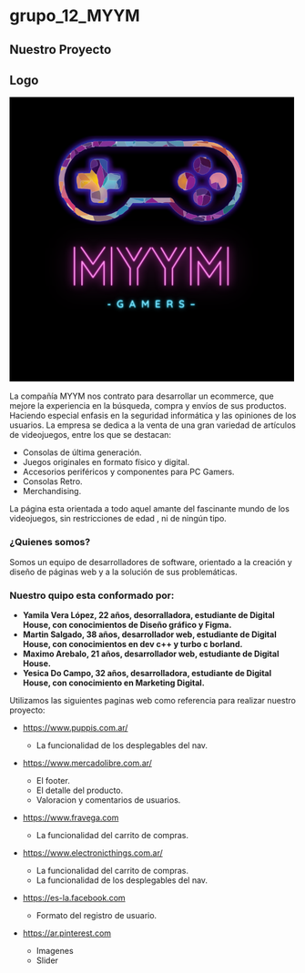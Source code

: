 # grupo_12_MYYM

## Nuestro Proyecto

## Logo
![Logo](/public/img/Logo.png)

La compañía MYYM nos contrato para desarrollar un ecommerce, que mejore la experiencia en la búsqueda, compra y envíos de sus productos. Haciendo especial enfasis en la seguridad informática y las opiniones de los usuarios.
La empresa se dedica a la venta de una gran variedad de artículos de videojuegos, entre los que se destacan:
* Consolas de última generación.
* Juegos originales en formato físico y digital.
* Accesorios periféricos y componentes para PC Gamers.
* Consolas Retro.
* Merchandising.

La página esta orientada a todo aquel amante del fascinante mundo de los videojuegos, sin restricciones de edad , ni de ningún tipo.

### ¿Quienes somos?

Somos un equipo de desarrolladores de software, orientado a la creación y diseño de páginas web y a la solución de sus problemáticas.

### Nuestro quipo esta conformado por:

* **Yamila Vera López, 22 años, desorralladora, estudiante de Digital House, con conocimientos de Diseño gráfico y Figma.**
* **Martin Salgado, 38 años, desarrollador web, estudiante de Digital House, con conocimientos en dev c++ y turbo c borland.**
* **Maximo Arebalo, 21 años, desarrollador web, estudiante de Digital House.**
* **Yesica Do Campo, 32 años, desarrolladora, estudiante de Digital House, con conocimiento en Marketing Digital.**

Utilizamos las siguientes paginas web como referencia para realizar nuestro proyecto:
* https://www.puppis.com.ar/  
   * La funcionalidad de los desplegables del nav.

* https://www.mercadolibre.com.ar/ 
   * El footer.
   * El detalle del producto.
   * Valoracion y comentarios de usuarios.

* https://www.fravega.com
   * La funcionalidad del carrito de compras.

* https://www.electronicthings.com.ar/
   * La funcionalidad del carrito de compras.
   * La funcionalidad de los desplegables del nav.

* https://es-la.facebook.com
  * Formato del registro de usuario.

* https://ar.pinterest.com
  * Imagenes
  * Slider
  

